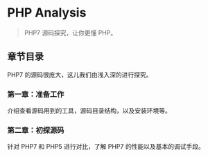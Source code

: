 # PHP Analysis

> PHP7 源码探究，让你更懂 PHP。

## 章节目录

PHP7 的源码很庞大，这儿我们由浅入深的进行探究。

### 第一章：准备工作

介绍查看源码用到的工具，源码目录结构，以及安装环境等。

### 第二章：初探源码

针对 PHP7 和 PHP5 进行对比，了解 PHP7 的性能以及基本的调试手段。
